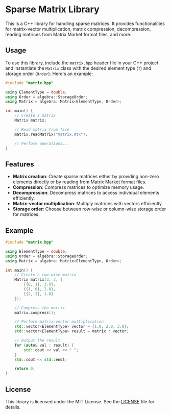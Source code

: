 # Sparse Matrix Library

This is a C++ library for handling sparse matrices. It provides functionalities for matrix-vector multiplication, matrix compression, decompression, reading matrices from Matrix Market format files, and more.

## Usage

To use this library, include the `matrix.hpp` header file in your C++ project and instantiate the `Matrix` class with the desired element type (`T`) and storage order (`Order`). Here's an example:

```cpp
#include "matrix.hpp"

using ElementType = double;
using Order = algebra::StorageOrder;
using Matrix = algebra::Matrix<ElementType, Order>;

int main() {
    // Create a matrix
    Matrix matrix;

    // Read matrix from file
    matrix.readMatrix("matrix.mtx");

    // Perform operations...
}
```

## Features

- **Matrix creation**: Create sparse matrices either by providing non-zero elements directly or by reading from Matrix Market format files.
- **Compression**: Compress matrices to optimize memory usage.
- **Decompression**: Decompress matrices to access individual elements efficiently.
- **Matrix-vector multiplication**: Multiply matrices with vectors efficiently.
- **Storage order**: Choose between row-wise or column-wise storage order for matrices.

## Example

```cpp
#include "matrix.hpp"

using ElementType = double;
using Order = algebra::StorageOrder;
using Matrix = algebra::Matrix<ElementType, Order>;

int main() {
    // Create a row-wise matrix
    Matrix matrix(3, 3, {
        {{0, 1}, 3.0},
        {{1, 0}, 2.0},
        {{2, 2}, 1.0}
    });

    // Compress the matrix
    matrix.compress();

    // Perform matrix-vector multiplication
    std::vector<ElementType> vector = {1.0, 2.0, 3.0};
    std::vector<ElementType> result = matrix * vector;

    // Output the result
    for (auto& val : result) {
        std::cout << val << " ";
    }
    std::cout << std::endl;

    return 0;
}
```

## License

This library is licensed under the MIT License. See the [LICENSE](LICENSE) file for details.
